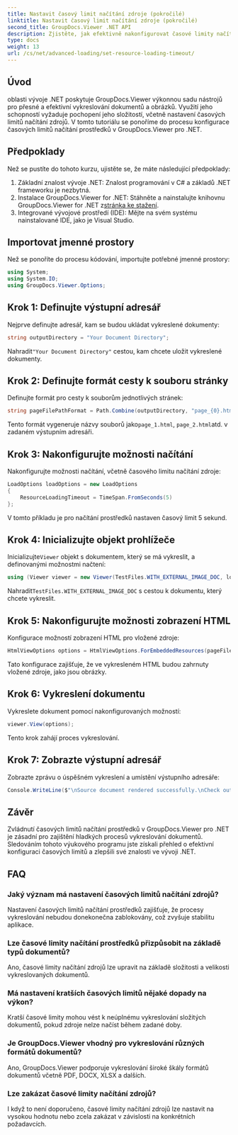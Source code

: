 ```yaml
---
title: Nastavit časový limit načítání zdroje (pokročilé)
linktitle: Nastavit časový limit načítání zdroje (pokročilé)
second_title: GroupDocs.Viewer .NET API
description: Zjistěte, jak efektivně nakonfigurovat časové limity načítání prostředků v GroupDocs.Viewer pro .NET. Vykreslování hlavního dokumentu s přesností a stabilitou.
type: docs
weight: 13
url: /cs/net/advanced-loading/set-resource-loading-timeout/
---
```

## Úvod
oblasti vývoje .NET poskytuje GroupDocs.Viewer výkonnou sadu nástrojů pro přesné a efektivní vykreslování dokumentů a obrázků. Využití jeho schopností vyžaduje pochopení jeho složitostí, včetně nastavení časových limitů načítání zdrojů. V tomto tutoriálu se ponoříme do procesu konfigurace časových limitů načítání prostředků v GroupDocs.Viewer pro .NET.
## Předpoklady
Než se pustíte do tohoto kurzu, ujistěte se, že máte následující předpoklady:
1. Základní znalost vývoje .NET: Znalost programování v C# a základů .NET frameworku je nezbytná.
2.  Instalace GroupDocs.Viewer for .NET: Stáhněte a nainstalujte knihovnu GroupDocs.Viewer for .NET z[stránka ke stažení](https://releases.groupdocs.com/viewer/net/).
3. Integrované vývojové prostředí (IDE): Mějte na svém systému nainstalované IDE, jako je Visual Studio.

## Importovat jmenné prostory
Než se ponoříte do procesu kódování, importujte potřebné jmenné prostory:
```csharp
using System;
using System.IO;
using GroupDocs.Viewer.Options;
```

## Krok 1: Definujte výstupní adresář
Nejprve definujte adresář, kam se budou ukládat vykreslené dokumenty:
```csharp
string outputDirectory = "Your Document Directory";
```
 Nahradit`"Your Document Directory"` cestou, kam chcete uložit vykreslené dokumenty.
## Krok 2: Definujte formát cesty k souboru stránky
Definujte formát pro cesty k souborům jednotlivých stránek:
```csharp
string pageFilePathFormat = Path.Combine(outputDirectory, "page_{0}.html");
```
 Tento formát vygeneruje názvy souborů jako`page_1.html`, `page_2.html`atd. v zadaném výstupním adresáři.
## Krok 3: Nakonfigurujte možnosti načítání
Nakonfigurujte možnosti načítání, včetně časového limitu načítání zdroje:
```csharp
LoadOptions loadOptions = new LoadOptions
{
    ResourceLoadingTimeout = TimeSpan.FromSeconds(5)
};
```
V tomto příkladu je pro načítání prostředků nastaven časový limit 5 sekund.
## Krok 4: Inicializujte objekt prohlížeče
 Inicializujte`Viewer` objekt s dokumentem, který se má vykreslit, a definovanými možnostmi načtení:
```csharp
using (Viewer viewer = new Viewer(TestFiles.WITH_EXTERNAL_IMAGE_DOC, loadOptions))
```
 Nahradit`TestFiles.WITH_EXTERNAL_IMAGE_DOC` s cestou k dokumentu, který chcete vykreslit.
## Krok 5: Nakonfigurujte možnosti zobrazení HTML
Konfigurace možností zobrazení HTML pro vložené zdroje:
```csharp
HtmlViewOptions options = HtmlViewOptions.ForEmbeddedResources(pageFilePathFormat);
```
Tato konfigurace zajišťuje, že ve vykresleném HTML budou zahrnuty vložené zdroje, jako jsou obrázky.
## Krok 6: Vykreslení dokumentu
Vykreslete dokument pomocí nakonfigurovaných možností:
```csharp
viewer.View(options);
```
Tento krok zahájí proces vykreslování.
## Krok 7: Zobrazte výstupní adresář
Zobrazte zprávu o úspěšném vykreslení a umístění výstupního adresáře:
```csharp
Console.WriteLine($"\nSource document rendered successfully.\nCheck output in {outputDirectory}.");
```

## Závěr
Zvládnutí časových limitů načítání prostředků v GroupDocs.Viewer pro .NET je zásadní pro zajištění hladkých procesů vykreslování dokumentů. Sledováním tohoto výukového programu jste získali přehled o efektivní konfiguraci časových limitů a zlepšili své znalosti ve vývoji .NET.
## FAQ
### Jaký význam má nastavení časových limitů načítání zdrojů?
Nastavení časových limitů načítání prostředků zajišťuje, že procesy vykreslování nebudou donekonečna zablokovány, což zvyšuje stabilitu aplikace.
### Lze časové limity načítání prostředků přizpůsobit na základě typů dokumentů?
Ano, časové limity načítání zdrojů lze upravit na základě složitosti a velikosti vykreslovaných dokumentů.
### Má nastavení kratších časových limitů nějaké dopady na výkon?
Kratší časové limity mohou vést k neúplnému vykreslování složitých dokumentů, pokud zdroje nelze načíst během zadané doby.
### Je GroupDocs.Viewer vhodný pro vykreslování různých formátů dokumentů?
Ano, GroupDocs.Viewer podporuje vykreslování široké škály formátů dokumentů včetně PDF, DOCX, XLSX a dalších.
### Lze zakázat časové limity načítání zdrojů?
I když to není doporučeno, časové limity načítání zdrojů lze nastavit na vysokou hodnotu nebo zcela zakázat v závislosti na konkrétních požadavcích.